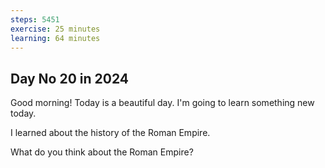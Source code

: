 ```yaml
---
steps: 5451
exercise: 25 minutes
learning: 64 minutes
---
```

## Day No 20 in 2024
Good morning! Today is a beautiful day.
I'm going to learn something new today.

I learned about the history of the Roman Empire.

What do you think about the Roman Empire?
